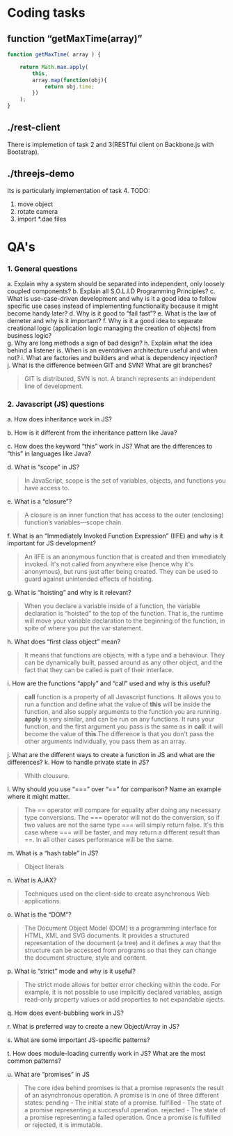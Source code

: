 # Coding tasks

## function “getMaxTime(array)”
```javascript
function getMaxTime( array ) {

    return Math.max.apply(
    	this, 
    	array.map(function(obj){
        	return obj.time;
    	})
    );
}
```
## ./rest-client
There is implemetion of task 2 and 3(RESTful client on Backbone.js with Bootstrap).

## ./threejs-demo
Its is particularly implementation of task 4.
TODO:
  1. move object
  2. rotate camera
  3. import *.dae files

# QA's
### 1. General questions
  a.   Explain why a system should be separated into independent, only loosely coupled components?
  b. Explain all S.O.L.I.D Programming Principles?
  c. What is use­-case-­driven development and why is it a good idea to follow specific use cases instead of implementing functionality because it might become handy later?
  d. Why is it good to “fail fast”? 
  e. What is the law of demeter and why is it important? 
  f. Why is it a good idea to separate creational logic (application logic managing the creation of objects) from business logic?  
  g. Why are long methods a sign of bad design? 
  h. Explain what the idea behind a listener is. When is an event­driven architecture useful and when not? 
  i. What are factories and builders and what is dependency injection?  
  j. What is the difference between GIT and SVN? What are git branches?

>GIT is distributed, SVN is not. A branch represents an independent line of development.

### 2. Javascript (JS) questions
  a. How does inheritance work in JS?

  b. How is it different from the inheritance pattern like Java? 

  c. How does the keyword “this” work in JS? What are the differences to “this” in languages like Java? 

  d. What is “scope” in JS?

  >In JavaScript, scope is the set of variables, objects, and functions you have access to.

  e. What is a “closure”?

>A closure is an inner function that has access to the outer (enclosing) function’s variables—scope chain.

  f. What is an “Immediately Invoked Function Expression” (IIFE) and why is it important for JS development?

>An IIFE is an anonymous function that is created and then immediately invoked. It's not called from anywhere else (hence why it's anonymous), but runs just after being created. They can be used to guard against unintended effects of hoisting.

  g. What is “hoisting” and why is it relevant?

>When you declare a variable inside of a function, the variable declaration is “hoisted” to the top of the function. That is, the runtime will move your variable declaration to the beginning of the function, in spite of where you put the var statement.

  h. What does “first class object” mean? 

>It means that functions are objects, with a type and a behaviour. They can be dynamically built, passed around as any other object, and the fact that they can be called is part of their interface.

  i. How are the functions “apply” and “call” used and why is this useful? 

>**call** function is a property of all Javascript functions. It allows you to run a function and define what the value of **this** will be inside the function, and also supply arguments to the function you are running. **apply** is very similar, and can be run on any functions. It runs your function, and the first argument you pass is the same as in **call**: it will become the value of **this**.The difference is that you don't pass the other arguments individually, you pass them as an array.

  j. What are the different ways to create a function in JS and what are the differences? 
  k. How to handle private state in JS?

>Whith clousure.

  l. Why should you use “===” over “==” for comparison? Name an example where it might matter.

>The == operator will compare for equality after doing any necessary type conversions. The === operator will not do the conversion, so if two values are not the same type === will simply return false. It's this case where === will be faster, and may return a different result than ==. In all other cases performance will be the same.

  m. What is a “hash table” in JS?

>Object literals

  n. What is AJAX?

>Techniques used on the client-side to create asynchronous Web applications.

  o. What is the “DOM”?

>The Document Object Model (DOM) is a programming interface for HTML, XML and SVG documents. It provides a structured representation of the document (a tree) and it defines a way that the structure can be accessed from programs so that they can change the document structure, style and content.

  p. What is “strict” mode and why is it useful?

>The strict mode allows for better error checking within the code. For example, it is not possible to use implicitly declared variables, assign read-only property values or add properties to not expandable ojects.

  q. How does event­-bubbling work in JS?


  r. What is preferred way to create a new Object/Array in JS? 

  s. What are some important JS­-specific patterns? 

  t. How does module­-loading currently work in JS? What are the most common patterns? 
  
  u. What are “promises” in JS

>The core idea behind promises is that a promise represents the result of an 
>asynchronous operation. A promise is in one of three different states:
>pending - The initial state of a promise.
>fulfilled - The state of a promise representing a successful operation.
>rejected - The state of a promise representing a failed operation.
>Once a promise is fulfilled or rejected, it is immutable. 